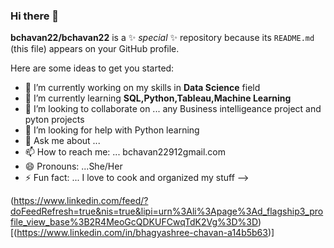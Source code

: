 ### Hi there 👋


**bchavan22/bchavan22** is a ✨ _special_ ✨ repository because its `README.md` (this file) appears on your GitHub profile.

Here are some ideas to get you started:

- 🔭 I’m currently working on my skills in **Data Science** field
- 🌱 I’m currently learning **SQL,Python,Tableau,Machine Learning**
- 👯 I’m looking to collaborate on ... any Business intelligeance project and pyton projects
- 🤔 I’m looking for help with Python learning 
- 💬 Ask me about ...
- 📫 How to reach me: ... bchavan22912gmail.com
- 😄 Pronouns: ...She/Her
- ⚡ Fun fact: ... I love to cook and organized my stuff
-->



(https://www.linkedin.com/feed/?doFeedRefresh=true&nis=true&lipi=urn%3Ali%3Apage%3Ad_flagship3_profile_view_base%3B2R4MeoGcQDKUFCwqTdK2Vg%3D%3D)[(https://www.linkedin.com/in/bhagyashree-chavan-a14b5b63)]


